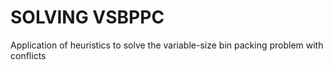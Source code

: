 <h1>SOLVING VSBPPC</h1>

Application of heuristics to solve the variable-size bin packing problem with conflicts
